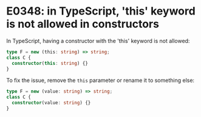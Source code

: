 # E0348: in TypeScript, 'this' keyword is not allowed in constructors

In TypeScript, having a constructor with the 'this' keyword is not allowed:

```typescript
type F = new (this: string) => string;
class C {
  constructor(this: string) {}
}
```

To fix the issue, remove the `this` parameter or rename it to something else:

```typescript
type F = new (value: string) => string;
class C {
  constructor(value: string) {}
}
```
